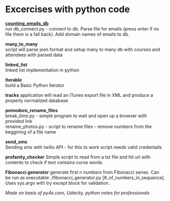 # Excercises with python code

**[counting_emails_db](./counting_emails_db)**  
run db_connect.py - connect to db. Parse file for emails (press enter if no file there is a fall back). Add domain names of emails to db.

**many_to_many**  
script will parse json format and setup many to many db with courses and attendees with parsed data  

**linked_list**  
linked list implementation in python

**Iterable**  
build a Basic Python Iterator

**tracks**
application will read an iTunes export file in XML and produce a properly normalized database

**pomodoro_rename_files**  
  break_time.py - simple program to wait and open up a browser with provided link  
  rename_photos.py - script to rename files - remove numbers from the beggining of a file name

**send_sms**  
Sending sms with twilio API - for this to work script needs valid credentails

**profanity_checker**
Simple script to read from a txt file and hit url with contents to check if text contains curse words.

**Fibonacci generator** 
generate first n numbers from Fibonacci series. Can be run as executable ./fibonacci_generator.py [#_of_numbers_in_sequance]. Uses sys.argv with try except block for validation. 


*Made on basis of py4e.com, Udacity, python notes for professionals*
